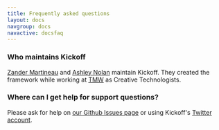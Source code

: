 ```yaml
---
title: Frequently asked questions
layout: docs
navgroup: docs
navactive: docsfaq
---
```


### Who maintains Kickoff

[Zander Martineau](http://twitter.com/MrMartineau) and [Ashley Nolan](http://twitter.com/AshNolan_) maintain Kickoff. They created the framework while working at [TMW](http://tmw.co.uk) as Creative Technologists.

### Where can I get help for support questions?

Please ask for help on [our Github Issues page](https://github.com/trykickoff/kickoff/issues) or using Kickoff's [Twitter account](http://twitter.com/TMWKickoff).
